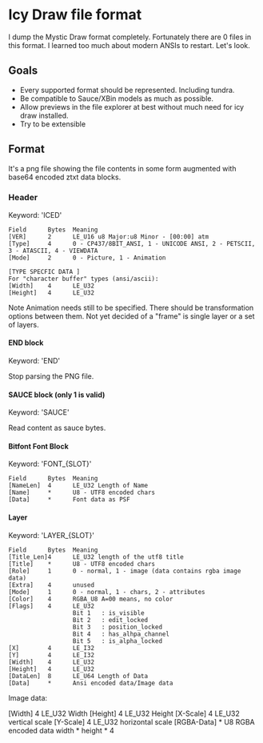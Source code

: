 # Icy Draw file format

I dump the Mystic Draw format completely. Fortunately there are 0 files in this format. 
I learned too much about modern ANSIs to restart.
Let's look.

## Goals

- Every supported format should be represented. Including tundra.
- Be compatible to Sauce/XBin models as much as possible.
- Allow previews in the file explorer at best without much need for icy draw installed.
- Try to be extensible


## Format

It's a png file showing the file contents in some form augmented with base64 encoded ztxt data blocks.

### Header
Keyword: 'ICED'
```
Field      Bytes  Meaning
[VER]      2      LE_U16 u8 Major:u8 Minor - [00:00] atm
[Type]     4      0 - CP437/8BIT_ANSI, 1 - UNICODE ANSI, 2 - PETSCII, 3 - ATASCII, 4 - VIEWDATA
[Mode]     2      0 - Picture, 1 - Animation

[TYPE SPECFIC DATA ] 
For "character buffer" types (ansi/ascii):
[Width]    4      LE_U32
[Height]   4      LE_U32

```

Note Animation needs still to be specified. There should be transformation options between them.
Not yet decided of a "frame" is single layer or a set of layers.

#### END block
Keyword: 'END'

Stop parsing the PNG file.

#### SAUCE block (only 1 is valid)
Keyword: 'SAUCE'

Read content as sauce bytes.

#### Bitfont Font Block
Keyword: 'FONT_{SLOT}'

```
Field      Bytes  Meaning
[NameLen]  4      LE_U32 Length of Name
[Name]     *      U8 - UTF8 encoded chars
[Data]     *      Font data as PSF
```

#### Layer
Keyword: 'LAYER_{SLOT}'

```
Field      Bytes  Meaning
[Title_Len]4      LE_U32 length of the utf8 title
[Title]    *      U8 - UTF8 encoded chars
[Role]     1      0 - normal, 1 - image (data contains rgba image data)
[Extra]    4      unused 
[Mode]     1      0 - normal, 1 - chars, 2 - attributes
[Color]    4      RGBA_U8 A=00 means, no color
[Flags]    4      LE_U32
                  Bit 1   : is_visible
                  Bit 2   : edit_locked
                  Bit 3   : position_locked
                  Bit 4   : has_alhpa_channel
                  Bit 5   : is_alpha_locked
[X]        4      LE_I32
[Y]        4      LE_I32
[Width]    4      LE_U32
[Height]   4      LE_U32
[DataLen]  8      LE_U64 Length of Data
[Data]     *      Ansi encoded data/Image data
```

Image data:

[Width]      4      LE_U32 Width
[Height]     4      LE_U32 Height
[X-Scale]    4      LE_U32 vertical scale
[Y-Scale]    4      LE_U32 horizontal scale 
[RGBA-Data]  *      U8 RGBA encoded data width * height * 4
